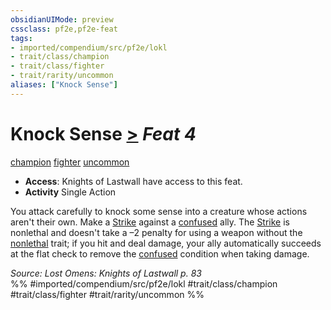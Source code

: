 ```yaml
---
obsidianUIMode: preview
cssclass: pf2e,pf2e-feat
tags:
- imported/compendium/src/pf2e/lokl
- trait/class/champion
- trait/class/fighter
- trait/rarity/uncommon
aliases: ["Knock Sense"]
---
```

# Knock Sense  [>](chapter-9-playing-the-game.md#Actions "Single Action") *Feat 4*  
[champion](rules/traits/champion.md)  [fighter](rules/traits/fighter.md)  [uncommon](uncommon.md)  

- **Access**: Knights of Lastwall have access to this feat.
- **Activity** Single Action

You attack carefully to knock some sense into a creature whose actions aren't their own. Make a [Strike](strike.md) against a [confused](conditions.md#Confused) ally. The [Strike](strike.md) is nonlethal and doesn't take a –2 penalty for using a weapon without the [nonlethal](nonlethal.md) trait; if you hit and deal damage, your ally automatically succeeds at the flat check to remove the [confused](conditions.md#Confused) condition when taking damage.

*Source: Lost Omens: Knights of Lastwall p. 83*  
%% #imported/compendium/src/pf2e/lokl #trait/class/champion #trait/class/fighter #trait/rarity/uncommon %%